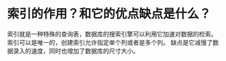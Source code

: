 # 索引的作用？和它的优点缺点是什么？
索引就是一种特殊的查询表，数据库的搜索引擎可以利用它加速对数据的检索。
索引可以是唯一的，创建索引允许指定单个列或者是多个列。
缺点是它减慢了数据录入的速度，同时也增加了数据库的尺寸大小。
